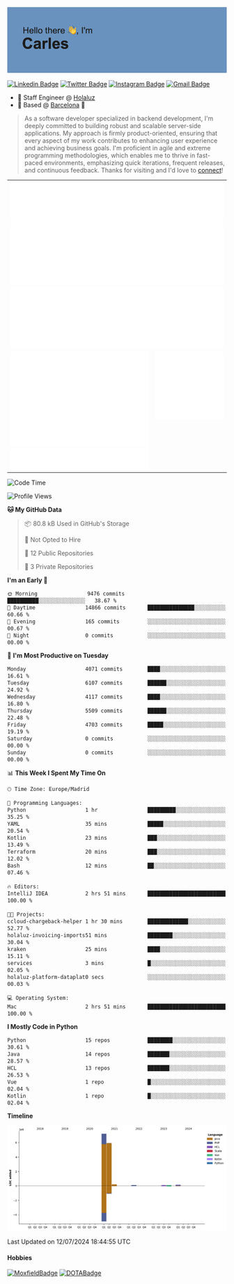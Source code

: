 <img src="header.png" alt="header">

[![Linkedin Badge](https://img.shields.io/badge/-cdespona-blue?style=flat&logo=Linkedin&logoColor=white&link=https://www.linkedin.com/in/carles-david-espona-casas-56219b11/)](https://www.linkedin.com/in/carles-david-espona-casas-56219b11/)
[![Twitter Badge](https://img.shields.io/badge/-@__cdespona-1ca0f1?style=flat&labelColor=1ca0f1&logo=twitter&logoColor=white&link=https://twitter.com/CDEspona)](https://twitter.com/CDEspona)
[![Instagram Badge](https://img.shields.io/badge/-@__cdespona-purple?style=flat&logo=instagram&logoColor=white&link=https://www.instagram.com/cdespona/)](https://www.instagram.com/cdespona/)
[![Gmail Badge](https://img.shields.io/badge/-cdespona-c14438?style=flat&logo=Gmail&logoColor=white&link=mailto:cdespona@gmail.com)](mailto:cdespona@gmail.com)

* 🔭 Staff Engineer @ [Holaluz](https://holaluz.com)
* 🏡 Based @ [Barcelona](https://www.google.es/maps/place/Barcelona) 💜

> As a software developer specialized in backend development, I'm deeply committed to building robust and scalable server-side applications. My approach is firmly product-oriented, ensuring that every aspect of my work contributes to enhancing user experience and achieving business goals. I'm proficient in agile and extreme programming methodologies, which enables me to thrive in fast-paced environments, emphasizing quick iterations, frequent releases, and continuous feedback. Thanks for visiting and I'd love to [connect](https://www.linkedin.com/in/carles-david-espona-casas-56219b11/)!

<table style="border-collapse: collapse; border: none;"> 
  <tbody>
  <tr style="border: none;">
    <td colspan="2" style="border: none; vertical-align: top;">
      <img src="summary.svg" alt="summary">
      <img src="activity-community.svg" alt="act-comm">
      <img src="repositories.svg" alt="repo">
    </td>
  </tr>
  <tr>
    <td style="border: none; vertical-align: top;">
      <img src="metrics.plugin.isocalendar.fullyear.svg" alt="calendar">
      <img src="topics.svg" alt="topics">
    </td>
    <td style="border: none; vertical-align: top;">
      <img src="achievements.svg" alt="achievements">
    </td>
  </tr>
  </tbody>
</table>

<!--START_SECTION:waka-->
![Code Time](http://img.shields.io/badge/Code%20Time-71%20hrs%2059%20mins-blue)

![Profile Views](http://img.shields.io/badge/Profile%20Views-0-blue)

**🐱 My GitHub Data** 

> 📦 80.8 kB Used in GitHub's Storage 
 > 
> 🚫 Not Opted to Hire
 > 
> 📜 12 Public Repositories 
 > 
> 🔑 3 Private Repositories 
 > 
**I'm an Early 🐤** 

```text
🌞 Morning                9476 commits        ██████████░░░░░░░░░░░░░░░   38.67 % 
🌆 Daytime                14866 commits       ███████████████░░░░░░░░░░   60.66 % 
🌃 Evening                165 commits         ░░░░░░░░░░░░░░░░░░░░░░░░░   00.67 % 
🌙 Night                  0 commits           ░░░░░░░░░░░░░░░░░░░░░░░░░   00.00 % 
```
📅 **I'm Most Productive on Tuesday** 

```text
Monday                   4071 commits        ████░░░░░░░░░░░░░░░░░░░░░   16.61 % 
Tuesday                  6107 commits        ██████░░░░░░░░░░░░░░░░░░░   24.92 % 
Wednesday                4117 commits        ████░░░░░░░░░░░░░░░░░░░░░   16.80 % 
Thursday                 5509 commits        ██████░░░░░░░░░░░░░░░░░░░   22.48 % 
Friday                   4703 commits        █████░░░░░░░░░░░░░░░░░░░░   19.19 % 
Saturday                 0 commits           ░░░░░░░░░░░░░░░░░░░░░░░░░   00.00 % 
Sunday                   0 commits           ░░░░░░░░░░░░░░░░░░░░░░░░░   00.00 % 
```


📊 **This Week I Spent My Time On** 

```text
🕑︎ Time Zone: Europe/Madrid

💬 Programming Languages: 
Python                   1 hr                █████████░░░░░░░░░░░░░░░░   35.25 % 
YAML                     35 mins             █████░░░░░░░░░░░░░░░░░░░░   20.54 % 
Kotlin                   23 mins             ███░░░░░░░░░░░░░░░░░░░░░░   13.49 % 
Terraform                20 mins             ███░░░░░░░░░░░░░░░░░░░░░░   12.02 % 
Bash                     12 mins             ██░░░░░░░░░░░░░░░░░░░░░░░   07.46 % 

🔥 Editors: 
IntelliJ IDEA            2 hrs 51 mins       █████████████████████████   100.00 % 

🐱‍💻 Projects: 
ccloud-chargeback-helper 1 hr 30 mins        █████████████░░░░░░░░░░░░   52.77 % 
holaluz-invoicing-imports51 mins             ████████░░░░░░░░░░░░░░░░░   30.04 % 
kraken                   25 mins             ████░░░░░░░░░░░░░░░░░░░░░   15.11 % 
services                 3 mins              █░░░░░░░░░░░░░░░░░░░░░░░░   02.05 % 
holaluz-platform-dataplat0 secs              ░░░░░░░░░░░░░░░░░░░░░░░░░   00.03 % 

💻 Operating System: 
Mac                      2 hrs 51 mins       █████████████████████████   100.00 % 
```

**I Mostly Code in Python** 

```text
Python                   15 repos            ████████░░░░░░░░░░░░░░░░░   30.61 % 
Java                     14 repos            ███████░░░░░░░░░░░░░░░░░░   28.57 % 
HCL                      13 repos            ███████░░░░░░░░░░░░░░░░░░   26.53 % 
Vue                      1 repo              █░░░░░░░░░░░░░░░░░░░░░░░░   02.04 % 
Kotlin                   1 repo              █░░░░░░░░░░░░░░░░░░░░░░░░   02.04 % 
```



**Timeline**

![Lines of Code chart](https://raw.githubusercontent.com/cdespona/cdespona/main/assets/bar_graph.png)


 Last Updated on 12/07/2024 18:44:55 UTC
<!--END_SECTION:waka-->

#### Hobbies
[![MoxfieldBadge](https://img.shields.io/badge/MTG%20Commander-Cdespona-8A2BE2)](https://www.moxfield.com/users/Cdespona)
[![DOTABadge](https://img.shields.io/badge/DOTA2-GRV-red)](https://es.dotabuff.com/players/63807915)
